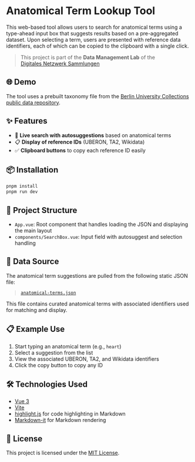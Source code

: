 # Anatomical Term Lookup Tool

This web-based tool allows users to search for anatomical terms using a type-ahead input box that suggests results based on a pre-aggregated dataset. Upon selecting a term, users are presented with reference data identifiers, each of which can be copied to the clipboard with a single click.

> This project is part of the **Data Management Lab** of the  
> [Digitales Netzwerk Sammlungen](https://berlin-university-collections.de/)

## 🌐 Demo

The tool uses a prebuilt taxonomy file from the [Berlin University Collections public data repository](https://public-files.berlin-university-collections.de/Taxonomies/anatomical-terms.json).

## ✨ Features

- 🔎 **Live search with autosuggestions** based on anatomical terms
- 📋 **Display of reference IDs** (UBERON, TA2, Wikidata)
- ✅ **Clipboard buttons** to copy each reference ID easily

## 📦 Installation

```bash
pnpm install
pnpm run dev
```

## 📁 Project Structure

- `App.vue`: Root component that handles loading the JSON and displaying the main layout
- `components/SearchBox.vue`: Input field with autosuggest and selection handling

## 📄 Data Source

The anatomical term suggestions are pulled from the following static JSON file:

> [`anatomical-terms.json`](https://public-files.berlin-university-collections.de/Taxonomies/anatomical-terms.json)

This file contains curated anatomical terms with associated identifiers used for matching and display.

## 📋 Example Use

1. Start typing an anatomical term (e.g., `heart`)
2. Select a suggestion from the list
3. View the associated UBERON, TA2, and Wikidata identifiers
4. Click the copy button to copy any ID

## 🛠 Technologies Used

- [Vue 3](https://vuejs.org/)
- [Vite](https://vitejs.dev/)
- [highlight.js](https://highlightjs.org/) for code highlighting in Markdown
- [Markdown-it](https://github.com/markdown-it/markdown-it) for Markdown rendering

## 📜 License

This project is licensed under the [MIT License](LICENSE).
